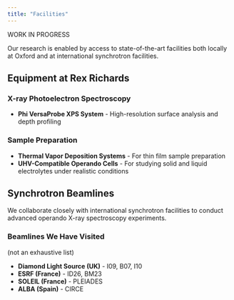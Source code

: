 ```yaml
---
title: "Facilities"
---
```


WORK IN PROGRESS

Our research is enabled by access to state-of-the-art facilities both locally at Oxford and at international synchrotron facilities.

## Equipment at Rex Richards

### X-ray Photoelectron Spectroscopy
- **Phi VersaProbe XPS System** - High-resolution surface analysis and depth profiling

### Sample Preparation
- **Thermal Vapor Deposition Systems** - For thin film sample preparation
- **UHV-Compatible Operando Cells** - For studying solid and liquid electrolytes under realistic conditions

## Synchrotron Beamlines

We collaborate closely with international synchrotron facilities to conduct advanced operando X-ray spectroscopy experiments.

### Beamlines We Have Visited
(not an exhaustive list)

- **Diamond Light Source (UK)** - I09, B07, I10
- **ESRF (France)** - ID26, BM23
- **SOLEIL (France)** - PLEIADES
- **ALBA (Spain)**  - CIRCE